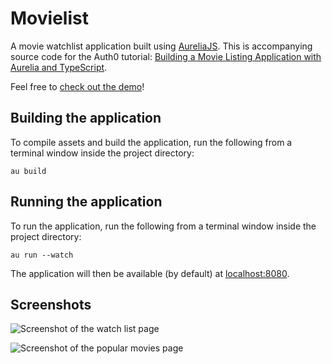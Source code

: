 # Movielist

A movie watchlist application built using [AureliaJS](https://aurelia.io/). This is accompanying source code for the Auth0 tutorial: [Building a Movie Listing Application with Aurelia and TypeScript](https://auth0.com/blog/building-a-movie-listing-application-with-aurelia-and-typescript).

Feel free to [check out the demo](https://movies.elkdanger.co.uk)!

## Building the application

To compile assets and build the application, run the following from a terminal window inside the project directory:

`au build`

## Running the application

To run the application, run the following from a terminal window inside the project directory:

`au run --watch`

The application will then be available (by default) at [localhost:8080](http://localhost:8080).

## Screenshots

![Screenshot of the watch list page](https://res.cloudinary.com/dbec78owc/image/upload/c_scale,w_1280/v1528669670/watchlist-1.png)

![Screenshot of the popular movies page](https://res.cloudinary.com/dbec78owc/image/upload/c_scale,w_1280/v1528665819/movies-3.png)
